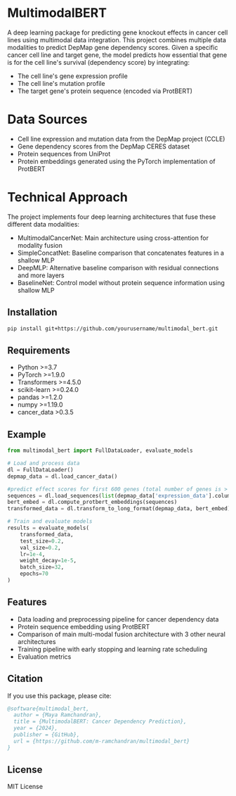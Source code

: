 # MultimodalBERT

A deep learning package for predicting gene knockout effects in cancer cell lines using multimodal data integration. This project combines multiple data modalities to predict DepMap gene dependency scores.
Given a specific cancer cell line and target gene, the model predicts how essential that gene is for the cell line's survival (dependency score) by integrating:

- The cell line's gene expression profile
- The cell line's mutation profile
- The target gene's protein sequence (encoded via ProtBERT)

# Data Sources

- Cell line expression and mutation data from the DepMap project (CCLE)
- Gene dependency scores from the DepMap CERES dataset
- Protein sequences from UniProt
- Protein embeddings generated using the PyTorch implementation of ProtBERT

# Technical Approach

The project implements four deep learning architectures that fuse these different data modalities:

- MultimodalCancerNet: Main architecture using cross-attention for modality fusion
- SimpleConcatNet: Baseline comparison that concatenates features in a shallow MLP 
- DeepMLP: Alternative baseline comparison with residual connections and more layers
- BaselineNet: Control model without protein sequence information using shallow MLP 

## Installation

```bash
pip install git+https://github.com/yourusername/multimodal_bert.git
```

## Requirements

- Python >=3.7
- PyTorch >=1.9.0
- Transformers >=4.5.0
- scikit-learn >=0.24.0
- pandas >=1.2.0
- numpy >=1.19.0
- cancer_data >0.3.5

## Example

```python
from multimodal_bert import FullDataLoader, evaluate_models

# Load and process data
dl = FullDataLoader()
depmap_data = dl.load_cancer_data()

#predict effect scores for first 600 genes (total number of genes is > 16,000)
sequences = dl.load_sequences(list(depmap_data['expression_data'].columns)[:600])
bert_embed = dl.compute_protbert_embeddings(sequences)
transformed_data = dl.transform_to_long_format(depmap_data, bert_embed)

# Train and evaluate models
results = evaluate_models(
    transformed_data,
    test_size=0.2,
    val_size=0.2,
    lr=1e-4,
    weight_decay=1e-5,
    batch_size=32,
    epochs=70
)
```

## Features

- Data loading and preprocessing pipeline for cancer dependency data
- Protein sequence embedding using ProtBERT
- Comparison of main multi-modal fusion architecture with 3 other neural architectures
- Training pipeline with early stopping and learning rate scheduling
- Evaluation metrics

## Citation

If you use this package, please cite:

```bibtex
@software{multimodal_bert,
  author = {Maya Ramchandran},
  title = {MultimodalBERT: Cancer Dependency Prediction},
  year = {2024},
  publisher = {GitHub},
  url = {https://github.com/m-ramchandran/multimodal_bert}
}
```

## License

MIT License